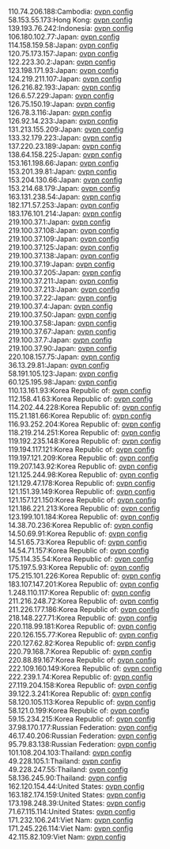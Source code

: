 110.74.206.188:Cambodia: [ovpn config](vpn/110_74_206_188.ovpn)  
58.153.55.173:Hong Kong: [ovpn config](vpn/58_153_55_173.ovpn)  
139.193.76.242:Indonesia: [ovpn config](vpn/139_193_76_242.ovpn)  
106.180.102.77:Japan: [ovpn config](vpn/106_180_102_77.ovpn)  
114.158.159.58:Japan: [ovpn config](vpn/114_158_159_58.ovpn)  
120.75.173.157:Japan: [ovpn config](vpn/120_75_173_157.ovpn)  
122.223.30.2:Japan: [ovpn config](vpn/122_223_30_2.ovpn)  
123.198.171.93:Japan: [ovpn config](vpn/123_198_171_93.ovpn)  
124.219.211.107:Japan: [ovpn config](vpn/124_219_211_107.ovpn)  
126.216.82.193:Japan: [ovpn config](vpn/126_216_82_193.ovpn)  
126.6.57.229:Japan: [ovpn config](vpn/126_6_57_229.ovpn)  
126.75.150.19:Japan: [ovpn config](vpn/126_75_150_19.ovpn)  
126.78.3.116:Japan: [ovpn config](vpn/126_78_3_116.ovpn)  
126.92.14.233:Japan: [ovpn config](vpn/126_92_14_233.ovpn)  
131.213.155.209:Japan: [ovpn config](vpn/131_213_155_209.ovpn)  
133.32.179.223:Japan: [ovpn config](vpn/133_32_179_223.ovpn)  
137.220.23.189:Japan: [ovpn config](vpn/137_220_23_189.ovpn)  
138.64.158.225:Japan: [ovpn config](vpn/138_64_158_225.ovpn)  
153.161.198.66:Japan: [ovpn config](vpn/153_161_198_66.ovpn)  
153.201.39.81:Japan: [ovpn config](vpn/153_201_39_81.ovpn)  
153.204.130.66:Japan: [ovpn config](vpn/153_204_130_66.ovpn)  
153.214.68.179:Japan: [ovpn config](vpn/153_214_68_179.ovpn)  
163.131.238.54:Japan: [ovpn config](vpn/163_131_238_54.ovpn)  
182.171.57.253:Japan: [ovpn config](vpn/182_171_57_253.ovpn)  
183.176.101.214:Japan: [ovpn config](vpn/183_176_101_214.ovpn)  
219.100.37.1:Japan: [ovpn config](vpn/219_100_37_1.ovpn)  
219.100.37.108:Japan: [ovpn config](vpn/219_100_37_108.ovpn)  
219.100.37.109:Japan: [ovpn config](vpn/219_100_37_109.ovpn)  
219.100.37.125:Japan: [ovpn config](vpn/219_100_37_125.ovpn)  
219.100.37.138:Japan: [ovpn config](vpn/219_100_37_138.ovpn)  
219.100.37.19:Japan: [ovpn config](vpn/219_100_37_19.ovpn)  
219.100.37.205:Japan: [ovpn config](vpn/219_100_37_205.ovpn)  
219.100.37.211:Japan: [ovpn config](vpn/219_100_37_211.ovpn)  
219.100.37.213:Japan: [ovpn config](vpn/219_100_37_213.ovpn)  
219.100.37.22:Japan: [ovpn config](vpn/219_100_37_22.ovpn)  
219.100.37.4:Japan: [ovpn config](vpn/219_100_37_4.ovpn)  
219.100.37.50:Japan: [ovpn config](vpn/219_100_37_50.ovpn)  
219.100.37.58:Japan: [ovpn config](vpn/219_100_37_58.ovpn)  
219.100.37.67:Japan: [ovpn config](vpn/219_100_37_67.ovpn)  
219.100.37.7:Japan: [ovpn config](vpn/219_100_37_7.ovpn)  
219.100.37.90:Japan: [ovpn config](vpn/219_100_37_90.ovpn)  
220.108.157.75:Japan: [ovpn config](vpn/220_108_157_75.ovpn)  
36.13.29.81:Japan: [ovpn config](vpn/36_13_29_81.ovpn)  
58.191.105.123:Japan: [ovpn config](vpn/58_191_105_123.ovpn)  
60.125.195.98:Japan: [ovpn config](vpn/60_125_195_98.ovpn)  
110.13.161.93:Korea Republic of: [ovpn config](vpn/110_13_161_93.ovpn)  
112.158.41.63:Korea Republic of: [ovpn config](vpn/112_158_41_63.ovpn)  
114.202.44.228:Korea Republic of: [ovpn config](vpn/114_202_44_228.ovpn)  
115.21.181.66:Korea Republic of: [ovpn config](vpn/115_21_181_66.ovpn)  
116.93.252.204:Korea Republic of: [ovpn config](vpn/116_93_252_204.ovpn)  
118.219.214.251:Korea Republic of: [ovpn config](vpn/118_219_214_251.ovpn)  
119.192.235.148:Korea Republic of: [ovpn config](vpn/119_192_235_148.ovpn)  
119.194.117.121:Korea Republic of: [ovpn config](vpn/119_194_117_121.ovpn)  
119.197.121.209:Korea Republic of: [ovpn config](vpn/119_197_121_209.ovpn)  
119.207.143.92:Korea Republic of: [ovpn config](vpn/119_207_143_92.ovpn)  
121.125.244.98:Korea Republic of: [ovpn config](vpn/121_125_244_98.ovpn)  
121.129.47.178:Korea Republic of: [ovpn config](vpn/121_129_47_178.ovpn)  
121.151.39.149:Korea Republic of: [ovpn config](vpn/121_151_39_149.ovpn)  
121.157.121.150:Korea Republic of: [ovpn config](vpn/121_157_121_150.ovpn)  
121.186.221.213:Korea Republic of: [ovpn config](vpn/121_186_221_213.ovpn)  
123.199.101.184:Korea Republic of: [ovpn config](vpn/123_199_101_184.ovpn)  
14.38.70.236:Korea Republic of: [ovpn config](vpn/14_38_70_236.ovpn)  
14.50.69.91:Korea Republic of: [ovpn config](vpn/14_50_69_91.ovpn)  
14.51.65.73:Korea Republic of: [ovpn config](vpn/14_51_65_73.ovpn)  
14.54.71.157:Korea Republic of: [ovpn config](vpn/14_54_71_157.ovpn)  
175.114.35.54:Korea Republic of: [ovpn config](vpn/175_114_35_54.ovpn)  
175.197.5.93:Korea Republic of: [ovpn config](vpn/175_197_5_93.ovpn)  
175.215.101.226:Korea Republic of: [ovpn config](vpn/175_215_101_226.ovpn)  
183.107.147.201:Korea Republic of: [ovpn config](vpn/183_107_147_201.ovpn)  
1.248.110.117:Korea Republic of: [ovpn config](vpn/1_248_110_117.ovpn)  
211.216.248.72:Korea Republic of: [ovpn config](vpn/211_216_248_72.ovpn)  
211.226.177.186:Korea Republic of: [ovpn config](vpn/211_226_177_186.ovpn)  
218.148.227.71:Korea Republic of: [ovpn config](vpn/218_148_227_71.ovpn)  
220.118.99.181:Korea Republic of: [ovpn config](vpn/220_118_99_181.ovpn)  
220.126.155.77:Korea Republic of: [ovpn config](vpn/220_126_155_77.ovpn)  
220.127.62.82:Korea Republic of: [ovpn config](vpn/220_127_62_82.ovpn)  
220.79.168.7:Korea Republic of: [ovpn config](vpn/220_79_168_7.ovpn)  
220.88.89.167:Korea Republic of: [ovpn config](vpn/220_88_89_167.ovpn)  
222.109.160.149:Korea Republic of: [ovpn config](vpn/222_109_160_149.ovpn)  
222.239.1.74:Korea Republic of: [ovpn config](vpn/222_239_1_74.ovpn)  
27.119.204.158:Korea Republic of: [ovpn config](vpn/27_119_204_158.ovpn)  
39.122.3.241:Korea Republic of: [ovpn config](vpn/39_122_3_241.ovpn)  
58.120.105.113:Korea Republic of: [ovpn config](vpn/58_120_105_113.ovpn)  
58.121.0.199:Korea Republic of: [ovpn config](vpn/58_121_0_199.ovpn)  
59.15.234.215:Korea Republic of: [ovpn config](vpn/59_15_234_215.ovpn)  
37.98.170.177:Russian Federation: [ovpn config](vpn/37_98_170_177.ovpn)  
46.17.40.206:Russian Federation: [ovpn config](vpn/46_17_40_206.ovpn)  
95.79.83.138:Russian Federation: [ovpn config](vpn/95_79_83_138.ovpn)  
101.108.204.103:Thailand: [ovpn config](vpn/101_108_204_103.ovpn)  
49.228.105.1:Thailand: [ovpn config](vpn/49_228_105_1.ovpn)  
49.228.247.55:Thailand: [ovpn config](vpn/49_228_247_55.ovpn)  
58.136.245.90:Thailand: [ovpn config](vpn/58_136_245_90.ovpn)  
162.120.154.44:United States: [ovpn config](vpn/162_120_154_44.ovpn)  
163.182.174.159:United States: [ovpn config](vpn/163_182_174_159.ovpn)  
173.198.248.39:United States: [ovpn config](vpn/173_198_248_39.ovpn)  
71.67.115.114:United States: [ovpn config](vpn/71_67_115_114.ovpn)  
171.232.106.241:Viet Nam: [ovpn config](vpn/171_232_106_241.ovpn)  
171.245.226.114:Viet Nam: [ovpn config](vpn/171_245_226_114.ovpn)  
42.115.82.109:Viet Nam: [ovpn config](vpn/42_115_82_109.ovpn)  
